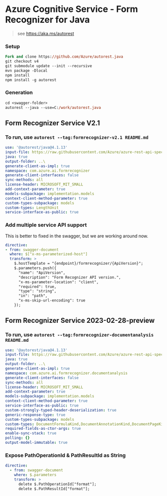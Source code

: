 # Azure Cognitive Service - Form Recognizer for Java

> see https://aka.ms/autorest

### Setup
```ps
Fork and clone https://github.com/Azure/autorest.java 
git checkout v4
git submodule update --init --recursive
mvn package -Dlocal
npm install
npm install -g autorest
```

### Generation
```ps
cd <swagger-folder>
autorest --java --use=C:/work/autorest.java
```

## Form Recognizer Service V2.1
### To run, use `autorest --tag:formrecognizer-v2.1 README.md`

``` yaml $(tag) == 'formrecognizer-v2.1'
use: '@autorest/java@4.1.13'
input-file: https://raw.githubusercontent.com/Azure/azure-rest-api-specs/master/specification/cognitiveservices/data-plane/FormRecognizer/stable/v2.1/FormRecognizer.json
java: true
output-folder: ..\
generate-client-as-impl: true
namespace: com.azure.ai.formrecognizer
generate-client-interfaces: false
sync-methods: all
license-header: MICROSOFT_MIT_SMALL
add-context-parameter: true
models-subpackage: implementation.models
context-client-method-parameter: true
custom-types-subpackage: models
custom-types: LengthUnit
service-interface-as-public: true
```

### Add multiple service API support
This is better to fixed in the swagger, but we are working around now.
``` yaml $(tag) == 'formrecognizer-v2.1'
directive:
- from: swagger-document
  where: $["x-ms-parameterized-host"]
  transform: >
    $.hostTemplate = "{endpoint}/formrecognizer/{ApiVersion}";
    $.parameters.push({
      "name": "ApiVersion",
      "description": "Form Recognizer API version.",
      "x-ms-parameter-location": "client",
      "required": true,
      "type": "string",
      "in": "path",
      "x-ms-skip-url-encoding": true
    });
```


## Form Recognizer Service 2023-02-28-preview
### To run, use `autorest --tag:formrecognizer-documentanalysis README.md`
``` yaml $(tag) == 'formrecognizer-documentanalysis'
use: '@autorest/java@4.1.13'
input-file: https://raw.githubusercontent.com/Azure/azure-rest-api-specs/main/specification/cognitiveservices/data-plane/FormRecognizer/preview/2023-02-28-preview/FormRecognizer.json
java: true
output-folder: ..\
generate-client-as-impl: true
namespace: com.azure.ai.formrecognizer.documentanalysis
generate-client-interfaces: false
sync-methods: all
license-header: MICROSOFT_MIT_SMALL
add-context-parameter: true
models-subpackage: implementation.models
context-client-method-parameter: true
service-interface-as-public: true
custom-strongly-typed-header-deserialization: true
generic-response-type: true
custom-types-subpackage: models
custom-types: DocumentFormulaKind,DocumentAnnotationKind,DocumentPageKind,DocumentBarcodeKind,FontStyle,FontWeight,DocumentSignatureType,DocumentTableCellKind,ParagraphRole,DocumentKeyValueElement,DocumentKeyValuePair,DocumentStyle,DocumentTypeDetails
required-fields-as-ctor-args: true
enable-sync-stack: true
polling: {}
output-model-immutable: true
```

### Expose PathOperationId & PathResultId as String
``` yaml $(tag) == 'formrecognizer-documentanalysis'
directive:
  - from: swagger-document
    where: $.parameters
    transform: >
      delete $.PathOperationId["format"];
      delete $.PathResultId["format"];
```

